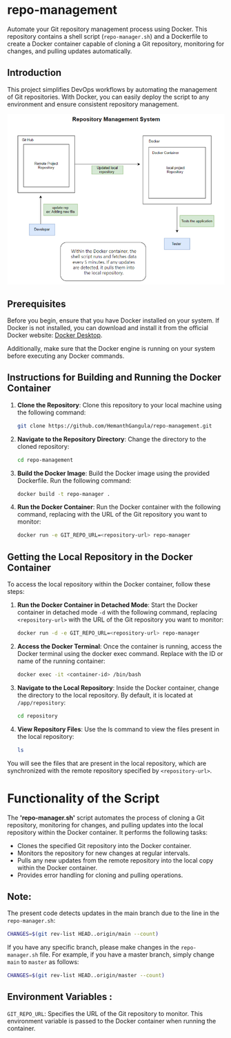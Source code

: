 # repo-management
Automate your Git repository management process using Docker. This repository contains a shell script (`repo-manager.sh`) and a Dockerfile to create a Docker container capable of cloning a Git repository, monitoring for changes, and pulling updates automatically. 

## Introduction

This project simplifies DevOps workflows by automating the management of Git repositories. With Docker, you can easily deploy the script to any environment and ensure consistent repository management.

![Basic Architecture Diagram](https://github.com/HemanthGangula/repo-management/blob/main/repo-management%20basic%20architecture.png)

## Prerequisites

Before you begin, ensure that you have Docker installed on your system. If Docker is not installed, you can download and install it from the official Docker website: [Docker Desktop](https://www.docker.com/products/docker-desktop).

Additionally, make sure that the Docker engine is running on your system before executing any Docker commands.

## Instructions for Building and Running the Docker Container

1. **Clone the Repository**: Clone this repository to your local machine using the following command:
   ```bash
   git clone https://github.com/HemanthGangula/repo-management.git
   
2. **Navigate to the Repository Directory**: Change the directory to the cloned repository:
   ```bash
   cd repo-management

3. **Build the Docker Image**: Build the Docker image using the provided Dockerfile. Run the following command:
   ```bash
   docker build -t repo-manager .

4. **Run the Docker Container**: Run the Docker container with the following command, replacing <repository-url> with the URL of the Git repository you want to monitor:
   ```bash
   docker run -e GIT_REPO_URL=<repository-url> repo-manager

## Getting the Local Repository in the Docker Container

To access the local repository within the Docker container, follow these steps:

1. **Run the Docker Container in Detached Mode**: Start the Docker container in detached mode `-d` with the following command, replacing `<repository-url>` with the URL of the Git repository you want to monitor:
   ```bash
   docker run -d -e GIT_REPO_URL=<repository-url> repo-manager
   
2. **Access the Docker Terminal**: Once the container is running, access the Docker terminal using the docker exec command. Replace <container-id> with the ID or name of the running container:
   ```bash
   docker exec -it <container-id> /bin/bash

3. **Navigate to the Local Repository**: Inside the Docker container, change the directory to the local repository. By default, it is located at `/app/repository`:
   ```bash
   cd repository

4. **View Repository Files**: Use the ls command to view the files present in the local repository:
   ```bash
   ls

You will see the files that are present in the local repository, which are synchronized with the remote repository specified by `<repository-url>`.



# Functionality of the Script


The **'repo-manager.sh'** script automates the process of cloning a Git repository, monitoring for changes, and pulling updates into the local repository within the Docker container. It performs the following tasks:

- Clones the specified Git repository into the Docker container.
- Monitors the repository for new changes at regular intervals.
- Pulls any new updates from the remote repository into the local copy within the Docker container.
- Provides error handling for cloning and pulling operations.

## Note:

The present code detects updates in the main branch due to the line in the `repo-manager.sh`:
```bash
CHANGES=$(git rev-list HEAD..origin/main --count)
```


If you have any specific branch, please make changes in the `repo-manager.sh` file. For example, if you have a master branch, simply change `main` to `master` as follows:
```bash
CHANGES=$(git rev-list HEAD..origin/master --count)
```
   

## Environment Variables :

`GIT_REPO_URL`: Specifies the URL of the Git repository to monitor. This environment variable is passed to the Docker container when running the container.
   



